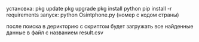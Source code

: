 установка:
pkg update
pkg upgrade
pkg install python
pip install -r requirements
запуск:
python Osintphone.py (номер с кодом страны)

после поиска в дерикторию с скриптом будет загружать все найденные данные в файл с названием result.csv
